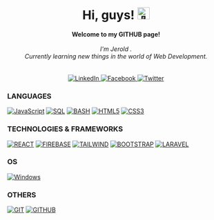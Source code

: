 <h1 align="center">Hi, guys! <img src="https://github-production-user-asset-6210df.s3.amazonaws.com/24524555/238178097-766d336d-b87d-44ba-807c-c51de2bc6b4d.gif" width="28px" alt="👋"></h1>
<p align="center">
    <b>Welcome to my GITHUB page!</b><br><br>
    <i>
        I'm Jerold .<br>
        Currently learning new things in the world of Web Development.<br>
        <br>
    </i><br>
    <a href="https://www.linkedin.com/in/jerold-cuico-ab379a2b/" target="_blank">
        <img src="https://img.shields.io/badge/LinkedIn-black?style=flat-square&logo=linkedin" alt="LinkedIn">
    </a>
    <a href="https://www.facebook.com/loverold16/" target="_blank" >
        <img src="https://img.shields.io/badge/Facebook-black?style=flat-square&logo=facebook" alt="Facebook">
    </a>
    <a href="https://twitter.com/Setsuna29Seiei">
        <img src="https://img.shields.io/badge/Twitter-black?style=flat-square&logo=twitter" alt="Twitter">
    </a>
</p>

### LANGUAGES

[![JavaScript](https://img.shields.io/badge/javascript-black?style=for-the-badge&logo=javascript)](https://github.com/loverold16)
[![SQL](https://img.shields.io/badge/sql-black?style=for-the-badge&logo=mysql)](https://github.com/loverold16)
[![BASH](https://img.shields.io/badge/bash-black?style=for-the-badge&logo=gnu-bash&logoColor=white)](https://github.com/loverold16)
[![HTML5](https://img.shields.io/badge/html5-black?style=for-the-badge&logo=html5)](https://github.com/loverold16)
[![CSS3](https://img.shields.io/badge/css3-black?style=for-the-badge&logo=css3)](https://github.com/loverold16)

### TECHNOLOGIES & FRAMEWORKS
[![REACT](https://img.shields.io/badge/react-black?style=for-the-badge&logo=react)](https://github.com/loverold16)
[![FIREBASE](https://img.shields.io/badge/Firebase-black?style=for-the-badge&logo=firebase)](https://github.com/loverold16)
[![TAILWIND](https://img.shields.io/badge/Tailwind-black?style=for-the-badge&logo=tailwind)](https://github.com/loverold16)
[![BOOTSTRAP](https://img.shields.io/badge/Bootstrap-black?style=for-the-badge&logo=bootstrap)](https://github.com/loverold16)
[![LARAVEL](https://img.shields.io/badge/Laravel-black?style=for-the-badge&logo=Laravel)](https://github.com/loverold16)

### OS

[![Windows](https://img.shields.io/badge/Windows-black?style=for-the-badge&logo=Windows)](https://github.com/loverold16)

### OTHERS

[![GIT](https://img.shields.io/badge/Git-black?style=for-the-badge&logo=git)](https://github.com/loverold16)
[![GITHUB](https://img.shields.io/badge/Github-black?style=for-the-badge&logo=github)](https://github.com/loverold16)